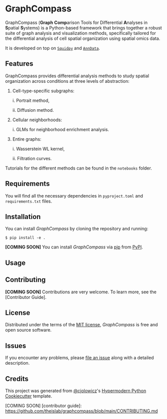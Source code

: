 # GraphCompass
GraphCompass (**Graph** **Comp**arison Tools for Differential **A**nalyses in **S**patial **S**ystems) is a Python-based framework that brings together a robust suite of graph analysis and visualization methods, specifically tailored for the differential analysis of cell spatial organization using spatial omics data.

It is developed on top on [`Squidpy`](https://github.com/scverse/squidpy/) and [`AnnData`](https://github.com/scverse/anndata).

## Features
GraphCompass provides differential analysis methods to study spatial organization across conditions at three levels of abstraction: 
1. Cell-type-specific subgraphs:

   i. Portrait method,

   ii. Diffusion method.
3. Cellular neighborhoods:

   i. GLMs for neighborhood enrichment analysis.
4. Entire graphs:

   i. Wasserstein WL kernel,

   ii. Filtration curves.

Tutorials for the different methods can be found in the `notebooks` folder. 


## Requirements
You will find all the necessary dependencies in  `pyproject.toml` and `requirements.txt` files.

## Installation
You can install _GraphCompass_ by cloning the repository and running:
```console
$ pip install -e .
```

**[COMING SOON]** You can install _GraphCompass_ via [pip] from [PyPI].

## Usage


## Contributing

**[COMING SOON]** Contributions are very welcome.
To learn more, see the [Contributor Guide].

## License

Distributed under the terms of the [MIT license][license],
_GraphCompass_ is free and open source software.

## Issues

If you encounter any problems,
please [file an issue] along with a detailed description.

## Credits

This project was generated from [@cjolowicz]'s [Hypermodern Python Cookiecutter] template.

[@cjolowicz]: https://github.com/cjolowicz
[pypi]: https://pypi.org/
[hypermodern python cookiecutter]: https://github.com/cjolowicz/cookiecutter-hypermodern-python
[file an issue]: https://github.com/theislab/graphcompass/issues
[pip]: https://pip.pypa.io/

<!-- github-only -->

[license]: https://github.com/theislab/graphcompass/blob/main/LICENSE
[COMING SOON] [contributor guide]: https://github.com/theislab/graphcompass/blob/main/CONTRIBUTING.md

